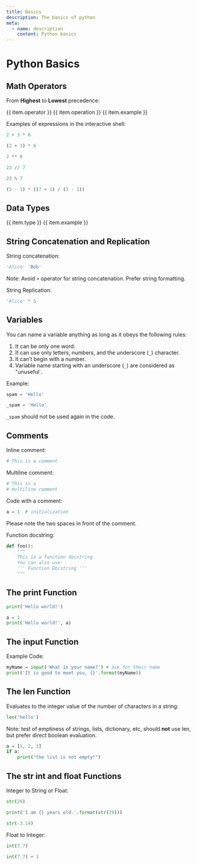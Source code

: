 ```yaml
---
title: Basics
description: The basics of python
meta:
  - name: description
    content: Python basics
---
```


<script setup lang="ts">
  const operatorItems = [
    {operator: '**', operation: 'Exponent', example: '2 ** 3 = 8'},
    {operator: '%', operation: 'Modulus/Remainder', example: '22 % 8 = 6'},
    {operator: '//', operation: 'Integer division', example: '22 // 8 = 2'},
    {operator: '/', operation: 'Division', example: '22 / 8 = 2.75'},
    {operator: '*', operation: 'Multiplication', example: '3 * 3 = 9'},
    {operator: '-', operation: 'Subtraction', example: '5 - 2 = 3'},
    {operator: '+', operation: 'Addition', example: '2 + 2 = 4'},
  ]

  const dataTypeItems = [
    {type: 'Integers', example: '-2, -1, 0, 1, 2, 3, 4, 5'},
    {type: 'Floating-point numbers', example: '-1.25, -1.0, --0.5, 0.0, 0.5, 1.0, 1.25'},
    {type: 'Strings', example: "'a', 'aa', 'aaa', 'Hello!', '11 cats'"},
  ]
</script>

# Python Basics

## Math Operators

From **Highest** to **Lowest** precedence:

<base-table :title-headers="['Operator', 'Operation', 'Example']">
  <base-table-row v-for="item in operatorItems" :key="item.operator">
    <base-table-item>{{ item.operator }}</base-table-item>
    <base-table-item>{{ item.operation }}</base-table-item>
    <base-table-item>{{ item.example }}</base-table-item>
  </base-table-row>
</base-table>

Examples of expressions in the interactive shell:

```python
2 + 3 * 6
```

```python
(2 + 3) * 6
```

```python
2 ** 8
```

```python
23 // 7
```

```python
23 % 7
```

```python
(5 - 1) * ((7 + 1) / (3 - 1))
```

## Data Types

<base-table :title-headers="['Data Type', 'Example']">
  <base-table-row v-for="item in dataTypeItems" :key="item.operator">
    <base-table-item>{{ item.type }}</base-table-item>
    <base-table-item>{{ item.example }}</base-table-item>
  </base-table-row>
</base-table>

## String Concatenation and Replication

String concatenation:

```python
'Alice' 'Bob'
```

Note: Avoid `+` operator for string concatenation. Prefer string formatting.

String Replication:

```python
'Alice' * 5
```

## Variables

You can name a variable anything as long as it obeys the following rules:

1. It can be only one word.
2. It can use only letters, numbers, and the underscore (`_`) character.
3. It can’t begin with a number.
4. Variable name starting with an underscore (`_`) are considered as "unuseful`.

Example:

```python
spam = 'Hello'
```

```python
_spam = 'Hello'
```

`_spam` should not be used again in the code.

## Comments

Inline comment:

```python
# This is a comment
```

Multiline comment:

```python
# This is a
# multiline comment
```

Code with a comment:

```python
a = 1  # initialization
```

Please note the two spaces in front of the comment.

Function docstring:

```python
def foo():
    """
    This is a function docstring
    You can also use:
    ''' Function Docstring '''
    """
```

## The print Function

```python
print('Hello world!')
```

```python
a = 1
print('Hello world!', a)
```

## The input Function

Example Code:

```python
myName = input('What is your name?') # ask for their name
print('It is good to meet you, {}'.format(myName))
```

## The len Function

Evaluates to the integer value of the number of characters in a string:

```python
len('hello')
```

Note: test of emptiness of strings, lists, dictionary, etc, should **not** use len, but prefer direct
boolean evaluation.

```python
a = [1, 2, 3]
if a:
    print("the list is not empty!")
```

## The str int and float Functions

Integer to String or Float:

```python
str(29)
```

```python
print('I am {} years old.'.format(str(29)))
```

```python
str(-3.14)
```

Float to Integer:

```python
int(7.7)
```

```python
int(7.7) + 1
```
